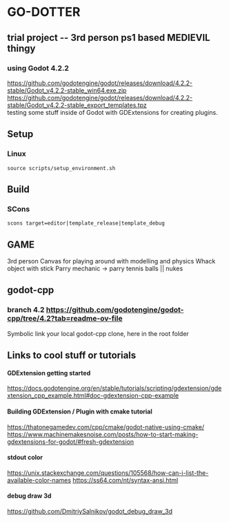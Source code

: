 # GO-DOTTER 
## trial project -- 3rd person ps1 based MEDIEVIL thingy
### using Godot 4.2.2 
https://github.com/godotengine/godot/releases/download/4.2.2-stable/Godot_v4.2.2-stable_win64.exe.zip \
https://github.com/godotengine/godot/releases/download/4.2.2-stable/Godot_v4.2.2-stable_export_templates.tpz \
testing some stuff inside of Godot with GDExtensions for creating plugins. 

## Setup
### Linux
```
source scripts/setup_environment.sh
```

## Build
### SCons
```
scons target=editor|template_release|template_debug
```

## GAME
3rd person
Canvas for playing around with modelling and physics
Whack object with stick
Parry mechanic -> parry tennis balls || nukes


## godot-cpp
### branch 4.2 https://github.com/godotengine/godot-cpp/tree/4.2?tab=readme-ov-file
Symbolic link your local godot-cpp clone, here in the root folder 


## Links to cool stuff or tutorials

#### GDExtension getting started
https://docs.godotengine.org/en/stable/tutorials/scripting/gdextension/gdextension_cpp_example.html#doc-gdextension-cpp-example

#### Building GDExtension / Plugin with cmake tutorial
https://thatonegamedev.com/cpp/cmake/godot-native-using-cmake/ \
https://www.machinemakesnoise.com/posts/how-to-start-making-gdextensions-for-godot/#fresh-gdextension 


#### stdout color
https://unix.stackexchange.com/questions/105568/how-can-i-list-the-available-color-names
https://ss64.com/nt/syntax-ansi.html


#### debug draw 3d
https://github.com/DmitriySalnikov/godot_debug_draw_3d